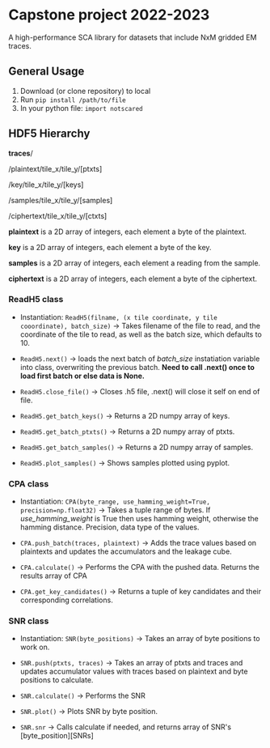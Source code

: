 # Capstone project 2022-2023

A high-performance SCA library for datasets that include NxM gridded EM traces.

## General Usage

1) Download (or clone repository) to local
2) Run `pip install /path/to/file`
3) In your python file: `import notscared`

## HDF5 Hierarchy

**traces**/

/plaintext/tile_x/tile_y/[ptxts]

/key/tile_x/tile_y/[keys]

/samples/tile_x/tile_y/[samples]

/ciphertext/tile_x/tile_y/[ctxts]

**plaintext** is a 2D array of integers, each element a byte of the plaintext.

**key** is a 2D array of integers, each element a byte of the key.

**samples** is a 2D array of integers, each element a reading from the sample.

**ciphertext** is a 2D array of integers, each element a byte of the ciphertext.


### ReadH5 class

- Instantiation: ```ReadH5(filname, (x tile coordinate, y tile cooordinate), batch_size)``` -> Takes filename of the file to read, and the coordinate of the tile to read, as well as the batch size, which defaults to 10.

- ```ReadH5.next()``` -> loads the next batch of *batch_size* instatiation variable into class, overwriting the previous batch. **Need to call .next() once to load first batch or else data is None.** 

- ```ReadH5.close_file()``` -> Closes .h5 file, .next() will close it self on end of file.

- ```ReadH5.get_batch_keys()``` -> Returns a 2D numpy array of keys.

- ```ReadH5.get_batch_ptxts()``` -> Returns a 2D numpy array of ptxts.

- ```ReadH5.get_batch_samples()``` -> Returns a 2D numpy array of samples.

- ```ReadH5.plot_samples()``` -> Shows samples plotted using pyplot.

### CPA class

- Instantiation: ```CPA(byte_range, use_hamming_weight=True, precision=np.float32)``` -> Takes a tuple range of bytes. If *use_hamming_weight* is True then uses hamming weight, otherwise the hamming distance. Precision, data type of the values.

- ```CPA.push_batch(traces, plaintext)``` -> Adds the trace values based on plaintexts and updates the accumulators and the leakage cube.

- ```CPA.calculate()``` -> Performs the CPA with the pushed data. Returns the results array of CPA

- ```CPA.get_key_candidates()``` -> Returns a tuple of key candidates and their corresponding correlations.

### SNR class

- Instantiation: ```SNR(byte_positions)``` -> Takes an array of byte positions to work on.

- ```SNR.push(ptxts, traces)``` -> Takes an array of ptxts and traces and updates accumulator values with traces based on plaintext and byte positions to calculate.
- ```SNR.calculate()``` -> Performs the SNR
- ```SNR.plot()``` -> Plots SNR by byte position.
- ```SNR.snr``` -> Calls calculate if needed, and returns array of SNR's [byte_position][SNRs]
